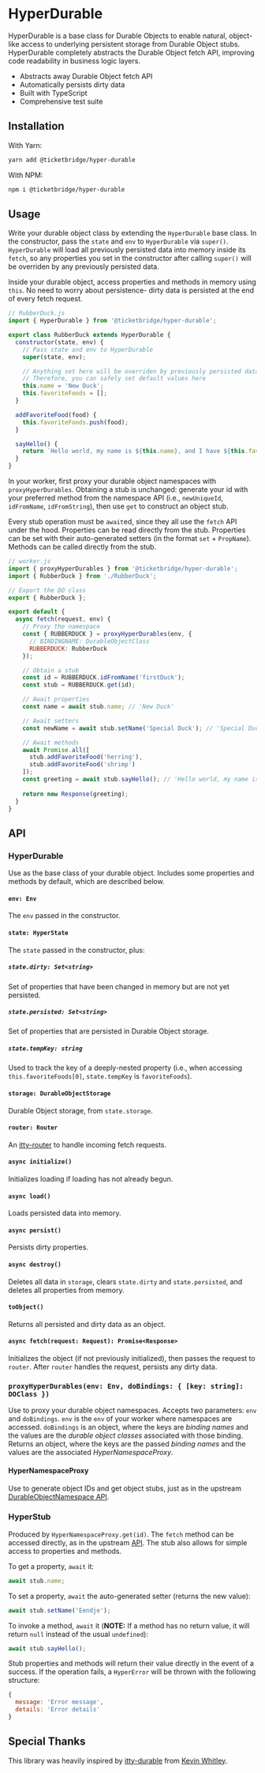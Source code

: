 # HyperDurable

HyperDurable is a base class for Durable Objects to enable natural, object-like access to underlying persistent storage from Durable Object stubs.  HyperDurable completely abstracts the Durable Object fetch API, improving code readability in business logic layers.

- Abstracts away Durable Object fetch API
- Automatically persists dirty data
- Built with TypeScript
- Comprehensive test suite

## Installation

With Yarn:

```bash
yarn add @ticketbridge/hyper-durable
```

With NPM:

```bash
npm i @ticketbridge/hyper-durable
```

## Usage

Write your durable object class by extending the `HyperDurable` base class.  In the constructor, pass the `state` and `env` to `HyperDurable` via `super()`.  `HyperDurable` will load all previously persisted data into memory inside its `fetch`, so any properties you set in the constructor after calling `super()` will be overriden by any previously persisted data.

Inside your durable object, access properties and methods in memory using `this`.  No need to worry about persistence- dirty data is persisted at the end of every fetch request.

```javascript
// RubberDuck.js
import { HyperDurable } from '@ticketbridge/hyper-durable';

export class RubberDuck extends HyperDurable {
  constructor(state, env) {
    // Pass state and env to HyperDurable
    super(state, env);

    // Anything set here will be overriden by previously persisted data, if any exists
    // Therefore, you can safely set default values here
    this.name = 'New Duck';
    this.favoriteFoods = [];
  }

  addFavoriteFood(food) {
    this.favoriteFoods.push(food);
  }

  sayHello() {
    return `Hello world, my name is ${this.name}, and I have ${this.favoriteFoods.length} favorite foods.`;
  }
}
```

In your worker, first proxy your durable object namespaces with `proxyHyperDurables`.  Obtaining a stub is unchanged: generate your id with your preferred method from the namespace API (i.e., `newUniqueId`, `idFromName`, `idFromString`), then use `get` to construct an object stub.

Every stub operation must be `await`ed, since they all use the `fetch` API under the hood.  Properties can be read directly from the stub.  Properties can be set with their auto-generated setters (in the format `set` + `PropName`).  Methods can be called directly from the stub.

```javascript
// worker.js
import { proxyHyperDurables } from '@ticketbridge/hyper-durable';
import { RubberDuck } from './RubberDuck';

// Export the DO class
export { RubberDuck };

export default {
  async fetch(request, env) {
    // Proxy the namespace
    const { RUBBERDUCK } = proxyHyperDurables(env, {
      // BINDINGNAME: DurableObjectClass
      RUBBERDUCK: RubberDuck
    });

    // Obtain a stub
    const id = RUBBERDUCK.idFromName('firstDuck');
    const stub = RUBBERDUCK.get(id);

    // Await properties
    const name = await stub.name; // 'New Duck'

    // Await setters
    const newName = await stub.setName('Special Duck'); // 'Special Duck'

    // Await methods
    await Promise.all([
      stub.addFavoriteFood('herring'),
      stub.addFavoriteFood('shrimp')
    ]);
    const greeting = await stub.sayHello(); // 'Hello world, my name is Special Duck, and I have 2 favorite foods.'
  
    return new Response(greeting);
  }
}
```

## API

### HyperDurable

Use as the base class of your durable object.  Includes some properties and methods by default, which are described below.

#### `env: Env`

The `env` passed in the constructor.

#### `state: HyperState`

The `state` passed in the constructor, plus:

##### `state.dirty: Set<string>`

Set of properties that have been changed in memory but are not yet persisted.

##### `state.persisted: Set<string>`

Set of properties that are persisted in Durable Object storage.

##### `state.tempKey: string`

Used to track the key of a deeply-nested property (i.e., when accessing `this.favoriteFoods[0]`, `state.tempKey` is `favoriteFoods`).

#### `storage: DurableObjectStorage`

Durable Object storage, from `state.storage`.

#### `router: Router`

An [itty-router](https://www.npmjs.com/package/itty-router) to handle incoming fetch requests.

#### `async initialize()`

Initializes loading if loading has not already begun.

#### `async load()`

Loads persisted data into memory.

#### `async persist()`

Persists dirty properties.

#### `async destroy()`

Deletes all data in `storage`, clears `state.dirty` and `state.persisted`, and deletes all properties from memory.

#### `toObject()`

Returns all persisted and dirty data as an object.

#### `async fetch(request: Request): Promise<Response>`

Initializes the object (if not previously initialized), then passes the request to `router`.  After `router` handles the request, persists any dirty data.

### `proxyHyperDurables(env: Env, doBindings: { [key: string]: DOClass })`

Use to proxy your durable object namespaces.  Accepts two parameters: `env` and `doBindings`.  `env` is the `env` of your worker where namespaces are accessed.  `doBindings` is an object, where the keys are *binding names* and the values are the *durable object classes* associated with those binding.  Returns an object, where the keys are the passed *binding names* and the values are the associated *HyperNamespaceProxy*.

#### HyperNamespaceProxy

Use to generate object IDs and get object stubs, just as in the upstream [DurableObjectNamespace API](https://developers.cloudflare.com/workers/runtime-apis/durable-objects/#accessing-a-durable-object-from-a-worker).

### HyperStub

Produced by `HyperNamespaceProxy.get(id)`.  The `fetch` method can be accessed directly, as in the upstream [API](https://developers.cloudflare.com/workers/runtime-apis/durable-objects/#sending-http-requests).  The stub also allows for simple access to properties and methods.

To get a property, `await` it:

```javascript
await stub.name;
```

To set a property, `await` the auto-generated setter (returns the new value):

```javascript
await stub.setName('Eendje');
```

To invoke a method, `await` it (**NOTE:** If a method has no return value, it will return `null` instead of the usual `undefined`):

```javascript
await stub.sayHello();
```

Stub properties and methods will return their value directly in the event of a success.  If the operation fails, a `HyperError` will be thrown with the following structure:

```javascript
{
  message: 'Error message',
  details: 'Error details'
}
```

## Special Thanks

This library was heavily inspired by [itty-durable](https://github.com/kwhitley/itty-durable) from [Kevin Whitley](https://github.com/kwhitley).
